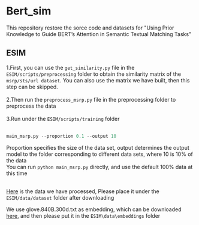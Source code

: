 Bert_sim
====
This repository restore the sorce code and datasets for "Using Prior Knowledge to Guide BERT’s Attention in Semantic Textual Matching Tasks"

ESIM
----
1.First, you can use the `get_similarity.py` file in the `ESIM/scripts/preprocessing` folder to obtain the similarity matrix of the `msrp/sts/url dataset`. You can also use the matrix we have built, then this step can be skipped.<br><br>
2.Then run the `preprocess_msrp.py` file in the preprocessing folder to preprocess the data<br><br>
3.Run under the `ESIM/scripts/training` folder <br><br>
```python
main_msrp.py --proportion 0.1 --output 10
```
Proportion specifies the size of the data set, output determines the output model to the folder corresponding to different data sets, where 10 is 10% of the data<br>
You can run `python main_msrp.py` directly, and use the default 100% data at this time<br><br>

[Here](https://drive.google.com/file/d/1KshPlBu7StLaASJOBsXzp4HTTYzR75CS/view?usp=sharing) is the data we have processed, Please place it under the `ESIM/data/dataset` folder after downloading<br>

We use glove.840B.300d.txt as embedding, which can be downloaded [here](https://www.kaggle.com/takuok/glove840b300dtxt?select=glove.840B.300d.txt), and then please put it in the `ESIM\data\embeddings` folder<br>
